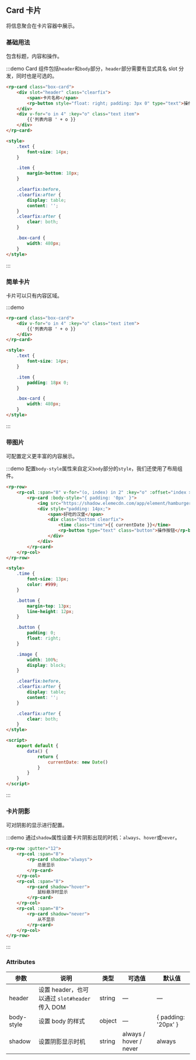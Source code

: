 ## Card 卡片

将信息聚合在卡片容器中展示。

### 基础用法

包含标题，内容和操作。

:::demo Card 组件包括`header`和`body`部分，`header`部分需要有显式具名 slot 分发，同时也是可选的。

```html
<rp-card class="box-card">
    <div slot="header" class="clearfix">
        <span>卡片名称</span>
        <rp-button style="float: right; padding: 3px 0" type="text">操作按钮</rp-button>
    </div>
    <div v-for="o in 4" :key="o" class="text item">
        {{'列表内容 ' + o }}
    </div>
</rp-card>

<style>
    .text {
        font-size: 14px;
    }

    .item {
        margin-bottom: 18px;
    }

    .clearfix:before,
    .clearfix:after {
        display: table;
        content: '';
    }
    .clearfix:after {
        clear: both;
    }

    .box-card {
        width: 480px;
    }
</style>
```

:::

### 简单卡片

卡片可以只有内容区域。

:::demo

```html
<rp-card class="box-card">
    <div v-for="o in 4" :key="o" class="text item">
        {{'列表内容 ' + o }}
    </div>
</rp-card>

<style>
    .text {
        font-size: 14px;
    }

    .item {
        padding: 18px 0;
    }

    .box-card {
        width: 480px;
    }
</style>
```

:::

### 带图片

可配置定义更丰富的内容展示。

:::demo 配置`body-style`属性来自定义`body`部分的`style`，我们还使用了布局组件。

```html
<rp-row>
    <rp-col :span="8" v-for="(o, index) in 2" :key="o" :offset="index > 0 ? 2 : 0">
        <rp-card :body-style="{ padding: '0px' }">
            <img src="https://shadow.elemecdn.com/app/element/hamburger.9cf7b091-55e9-11e9-a976-7f4d0b07eef6.png" class="image" />
            <div style="padding: 14px;">
                <span>好吃的汉堡</span>
                <div class="bottom clearfix">
                    <time class="time">{{ currentDate }}</time>
                    <rp-button type="text" class="button">操作按钮</rp-button>
                </div>
            </div>
        </rp-card>
    </rp-col>
</rp-row>

<style>
    .time {
        font-size: 13px;
        color: #999;
    }

    .bottom {
        margin-top: 13px;
        line-height: 12px;
    }

    .button {
        padding: 0;
        float: right;
    }

    .image {
        width: 100%;
        display: block;
    }

    .clearfix:before,
    .clearfix:after {
        display: table;
        content: '';
    }

    .clearfix:after {
        clear: both;
    }
</style>

<script>
    export default {
        data() {
            return {
                currentDate: new Date()
            }
        }
    }
</script>
```

:::

### 卡片阴影

可对阴影的显示进行配置。

:::demo 通过`shadow`属性设置卡片阴影出现的时机：`always`、`hover`或`never`。

```html
<rp-row :gutter="12">
    <rp-col :span="8">
        <rp-card shadow="always">
            总是显示
        </rp-card>
    </rp-col>
    <rp-col :span="8">
        <rp-card shadow="hover">
            鼠标悬浮时显示
        </rp-card>
    </rp-col>
    <rp-col :span="8">
        <rp-card shadow="never">
            从不显示
        </rp-card>
    </rp-col>
</rp-row>
```

:::

### Attributes

| 参数       | 说明                                           | 类型   | 可选值                 | 默认值              |
| ---------- | ---------------------------------------------- | ------ | ---------------------- | ------------------- |
| header     | 设置 header，也可以通过 `slot#header` 传入 DOM | string | —                      | —                   |
| body-style | 设置 body 的样式                               | object | —                      | { padding: '20px' } |
| shadow     | 设置阴影显示时机                               | string | always / hover / never | always              |
